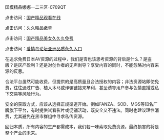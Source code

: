国模精品娜娜一二三区-0709QT

点击访问：<a href="https://heiliao2dmwwy.pages.dev">国产精品观看在线</a>

点击访问：<a href="https://heiliaoe8ajia.pages.dev">久久精品嫩草</a>

点击访问：<a href="https://heiliaozj3tjd.pages.dev">国产精品美女久久久免费</a>

点击访问：<a href="https://heiliaoe8ajia.pages.dev">爱情岛论坛亚洲品质永久入口</a>


在追求免费日本AV资源的过程中，我们是否也该思考资源的背后是什么？是盗版？是灰产盈利？还是对创作者的无声剥夺？享受内容的同时，不能忽略对内容来源的反思。

合法平台虽然可能收费，但提供的是高质量且合法授权的内容；非法资源站即使免费，往往通过广告、植入木马或诈骗链接来牟利，甚至诱导用户参与色情直播或私下交易等风险行为。

安全的获取方式，应该从选择正规渠道开始。例如FANZA、SOD、MGS等知名厂牌旗下平台，有时提供试看影片或促销活动，既安全又不违法。同时也建议理性消费，尤其避免在黑市群组中寻求私传资源。

回归本质，所有内容的生产都需成本，我们若一味索取免费资源，最终损害的将是整个产业的未来。

<span style="display:none;">[Canonical link]( https://github.com/add0700925/riben258 ）</span>
